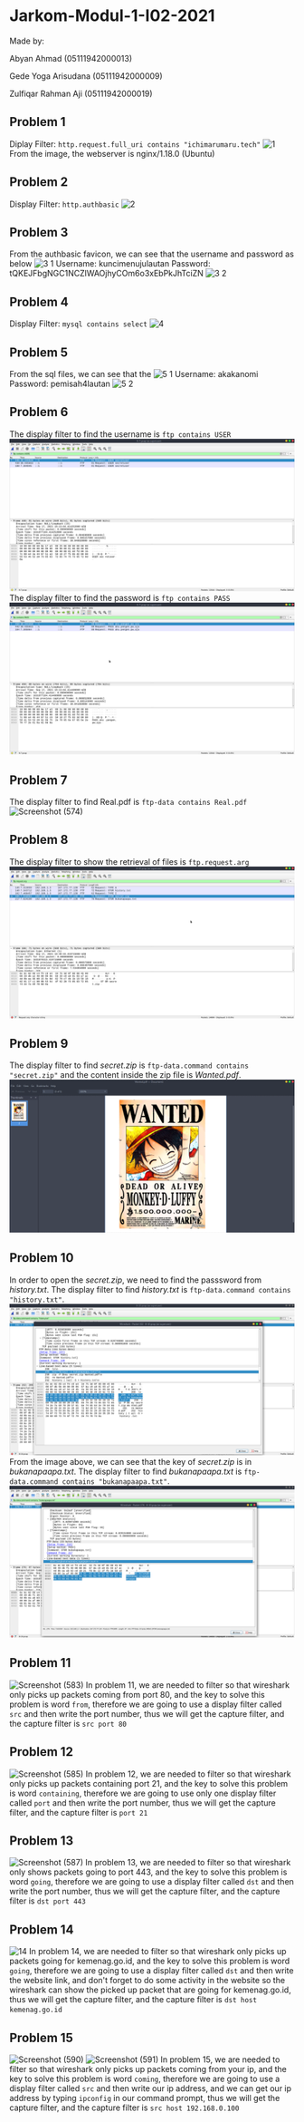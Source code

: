 # Jarkom-Modul-1-I02-2021

Made by:

Abyan Ahmad (05111942000013)

Gede Yoga Arisudana (05111942000009)

Zulfiqar Rahman Aji (05111942000019)

## Problem 1
Diplay Filter: `http.request.full_uri contains "ichimarumaru.tech"`
![1](https://user-images.githubusercontent.com/68783399/134676217-b8fa65ef-7e1b-4f70-8217-3f2b300732ea.jpeg)
From the image, the webserver is nginx/1.18.0 (Ubuntu)

## Problem 2
Display Filter: `http.authbasic`
![2](https://user-images.githubusercontent.com/68783399/134676237-4ed2a612-e378-4568-99f1-aeeb707b5aa5.jpeg)

## Problem 3
From the authbasic favicon, we can see that the username and password as below
![3 1](https://user-images.githubusercontent.com/68783399/134676261-8c23010c-df09-4b88-bd07-0c357fca06c3.jpeg)
Username: kuncimenujulautan
Password: tQKEJFbgNGC1NCZlWAOjhyCOm6o3xEbPkJhTciZN
![3 2](https://user-images.githubusercontent.com/68783399/134676278-a66bb2ac-5de8-479e-b709-750f32c920e9.jpeg)

## Problem 4
Display Filter: `mysql contains select`
![4](https://user-images.githubusercontent.com/68783399/134676302-089e2576-f0f0-4c3f-9c40-0d4297779f3a.jpeg)

## Problem 5
From the sql files, we can see that the 
![5 1](https://user-images.githubusercontent.com/68783399/134676328-c42a2cfd-31ce-4017-901b-a1d602738c82.jpeg)
Username: akakanomi
Password: pemisah4lautan
![5 2](https://user-images.githubusercontent.com/68783399/134676348-2b51ca54-3772-442d-b158-a97958414a02.jpeg)

## Problem 6
The display filter to find the username is `ftp contains USER`
![6-USER](/Screenshot/6-USER.png)
The display filter to find the password is `ftp contains PASS`
![6-PASS](/Screenshot/6-PASS.png)

## Problem 7
The display filter to find Real.pdf is `ftp-data contains Real.pdf`
![Screenshot (574)](https://user-images.githubusercontent.com/74660281/134616721-652efadb-568e-4ae8-a8c7-dea33faac859.png)

## Problem 8
The display filter to show the retrieval of files is `ftp.request.arg`
![8](Screenshot/8.png)

## Problem 9
The display filter to find *secret.zip* is `ftp-data.command contains "secret.zip"` and the content inside the zip file is *Wanted.pdf*.
![9](Screenshot/9.png)

## Problem 10
In order to open the *secret.zip*, we need to find the passsword from *history.txt*. The display filter to find *history.txt* is `ftp-data.command contains "history.txt"`. 
![10-History](Screenshot/10-History.png)
From the image above, we can see that the key of *secret.zip* is in *bukanapaapa.txt*. The display filter to find *bukanapaapa.txt* is `ftp-data.command contains "bukanapaapa.txt"`.
![10-BukanApaApa](Screenshot/10-BukanApaApa.png)

## Problem 11
![Screenshot (583)](https://user-images.githubusercontent.com/74660281/134458818-a414fa6b-9ba7-4ecb-a0da-d844c63111b8.png)
In problem 11, we are needed to filter so that wireshark only picks up packets coming from port 80, and the key to solve this problem is word `from`, therefore we are going to use a display filter called `src` and then write the port number, thus we will get the capture filter, and the capture filter is `src port 80`

## Problem 12
![Screenshot (585)](https://user-images.githubusercontent.com/74660281/134458943-957e0c27-72c4-4b57-8e2a-8c53e318d823.png)
In problem 12, we are needed to filter so that wireshark only picks up packets containing port 21, and the key to solve this problem is word `containing`, therefore we are going to use only one display filter called `port` and then write the port number, thus we will get the capture filter, and the capture filter is `port 21`

## Problem 13
![Screenshot (587)](https://user-images.githubusercontent.com/74660281/134459124-83a2f4f1-db8c-436a-8fe7-4e6649decde2.png)
In problem 13, we are needed to filter so that wireshark only shows packets going to port 443, and the key to solve this problem is word `going`, therefore we are going to use a display filter called `dst` and then write the port number, thus we will get the capture filter, and the capture filter is `dst port 443`

## Problem 14
![14](https://user-images.githubusercontent.com/74660281/134459517-93e9ae03-70b7-4e1a-a4b4-f0189bb7a5eb.jpeg)
In problem 14, we are needed to filter so that wireshark only picks up packets going for kemenag.go.id, and the key to solve this problem is word `going`, therefore we are going to use a display filter called `dst` and then write the website link, and don't forget to do some activity in the website so the wireshark can show the picked up packet that are going for kemenag.go.id, thus we will get the capture filter, and the capture filter is `dst host kemenag.go.id`

## Problem 15
![Screenshot (590)](https://user-images.githubusercontent.com/74660281/134459222-4b61535d-4fcb-4620-a3a7-9b2c605b760e.png)
![Screenshot (591)](https://user-images.githubusercontent.com/74660281/134459225-d6cd9d23-3721-4ba9-a3c4-04baf523ba72.png)
In problem 15, we are needed to filter so that wireshark only picks up packets coming from your ip, and the key to solve this problem is word `coming`, therefore we are going to use a display filter called `src` and then write our ip address, and we can get our ip address by typing `ipconfig` in our command prompt, thus we will get the capture filter, and the capture filter is `src host 192.168.0.100`
